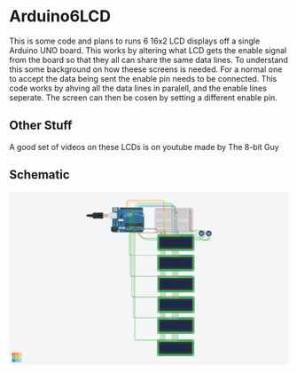 # Arduino6LCD
This is some code and plans to runs 6 16x2 LCD displays off a single Arduino UNO board. This works by altering what LCD gets the enable signal from the board so that they all can share the same data lines. To understand this some background on how theese screens is needed. For a normal one to accept the data being sent the enable pin needs to be connected. This code works by ahving all the data lines in paralell, and the enable lines seperate. The screen can then be cosen by setting a different enable pin.
## Other Stuff
A good set of videos on these LCDs is on youtube made by The 8-bit Guy
## Schematic
![alt text](https://raw.githubusercontent.com/waarn/Arduino6LCD/main/Circuit.png)

